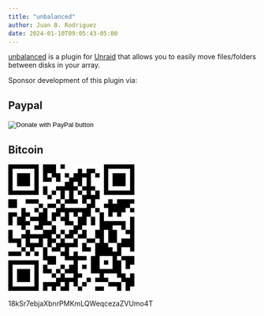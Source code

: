 ```yaml
---
title: "unbalanced"
author: Juan B. Rodriguez
date: 2024-01-10T09:05:43-05:00
---
```


[unbalanced](https://github.com/jbrodriguez/unbalance) is a plugin for [Unraid](https://unraid.net/) that allows you to easily move files/folders between disks in your array.

Sponsor development of this plugin via:

<!-- ### Github Sponsors

[![Github Sponsors](metadata/images/github.png)](http://github.com/sponsors/jbrodriguez) -->

## Paypal

<form action="https://www.paypal.com/donate" method="post" target="_top">
<input type="hidden" name="business" value="2QMAJWVZ788CC" />
<input type="hidden" name="no_recurring" value="0" />
<input type="hidden" name="item_name" value="Sponsor development of my apps" />
<input type="hidden" name="currency_code" value="USD" />
<input type="image" src="https://www.paypalobjects.com/en_US/i/btn/btn_donate_LG.gif" border="0" name="submit" title="PayPal - The safer, easier way to pay online!" alt="Donate with PayPal button" />
<img alt="" border="0" src="https://www.paypal.com/en_PA/i/scr/pixel.gif" width="1" height="1" />
</form>

## Bitcoin

![QR](./qr.png)

18kSr7ebjaXbnrPMKmLQWeqcezaZVUmo4T
